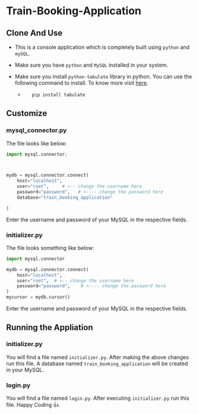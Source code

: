 # Train-Booking-Application

## Clone And Use

- This is a console application which is completely built using `python` and `mySQL`.
- Make sure you have `python` and `MySQL` installed in your system.
- Make sure you install `python-tabulate` library in python. You can use the following command to install. To know more visit [here](https://pypi.org/project/tabulate/).

     - ```python
          pip install tabulate
       ```

## Customize

### mysql_connector.py

The file looks like below:

```python 
import mysql.connector;



mydb = mysql.connector.connect(
    host="localhost",
    user="root",     # <-- change the username here
    password="password",   # <---- change the password here
    database="train_booking_application"

)

```
Enter the username and password of your MySQL in the respective fields.

### initializer.py

The file looks something like below:

```python
import mysql.connector

mydb = mysql.connector.connect(
    host="localhost",
    user="root",  # <-- change the username here
    password="password",    # <---- change the password here
)
mycursor = mydb.cursor()
```
Enter the username and password of your MySQL in the respective fields.

## Running the Appliation

### initializer.py

You will find a file named  `initializer.py`.  After making the above changes run this file.  A database named  `train_booking_application`  will be created in your MySQL.


### login.py

You will find a file named  `login.py`.  After executing  `initializer.py`  run this file.  Happy Coding 👍.

